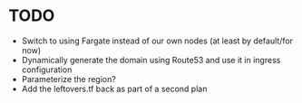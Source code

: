 # TODO
- Switch to using Fargate instead of our own nodes (at least by default/for now)
- Dynamically generate the domain using Route53 and use it in ingress configuration
- Parameterize the region?
- Add the leftovers.tf back as part of a second plan
